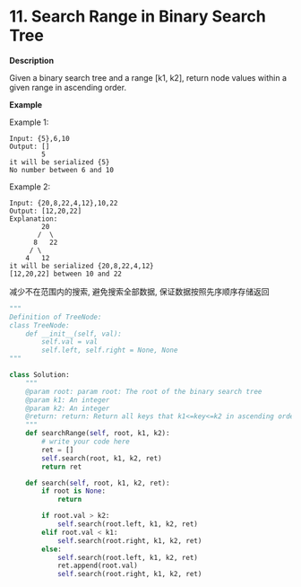 # 11. Search Range in Binary Search Tree

**Description**

Given a binary search tree and a range [k1, k2], return node values within a given range in ascending order.

**Example**

Example 1:

```
Input: {5},6,10
Output: []
        5
it will be serialized {5}
No number between 6 and 10
```

Example 2:

```
Input: {20,8,22,4,12},10,22
Output: [12,20,22]
Explanation:
        20
       /  \
      8   22
     / \
    4   12
it will be serialized {20,8,22,4,12}
[12,20,22] between 10 and 22
```

减少不在范围内的搜索, 避免搜索全部数据, 保证数据按照先序顺序存储返回

```python
"""
Definition of TreeNode:
class TreeNode:
    def __init__(self, val):
        self.val = val
        self.left, self.right = None, None
"""

class Solution:
    """
    @param root: param root: The root of the binary search tree
    @param k1: An integer
    @param k2: An integer
    @return: return: Return all keys that k1<=key<=k2 in ascending order
    """
    def searchRange(self, root, k1, k2):
        # write your code here
        ret = []
        self.search(root, k1, k2, ret)
        return ret

    def search(self, root, k1, k2, ret):
        if root is None:
            return

        if root.val > k2:
            self.search(root.left, k1, k2, ret)
        elif root.val < k1:
            self.search(root.right, k1, k2, ret)
        else:
            self.search(root.left, k1, k2, ret)
            ret.append(root.val)
            self.search(root.right, k1, k2, ret)
```
